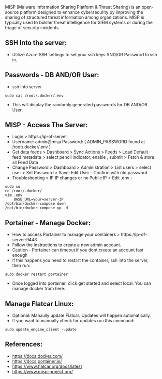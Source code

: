 MISP (Malware Information Sharing Platform & Threat Sharing) is an open-source platform designed to enhance cybersecurity by improving the sharing of structured threat information among organizations. MISP is typically used to bolster threat intelligence for SIEM systems or during the triage of security incidents.

SSH Into the server:
--------------------
* Utilize Azure SSH settings to set your ssh keys AND/OR Password to ssh in. 

Passwords - DB AND/OR User:
-------------------------
* ssh into server
```
sudo cat /root/.docker/.env
```
* This will display the randomly generated passwords for DB AND/OR User. 

MISP - Access The Server:
-------------------------
* Login > https://ip-of-server
* Username: admin@misp Password: ( ADMIN_PASSWORD found at /root/.docker/.env )
* Get data feeds > Dashboard > Sync Actions > Feeds > Load Default feed metadata > select pencil indicator, enable , submit > Fetch & store all Feed Data
* Change Password > Dashboard > Administration > List users > select user > Set Password > Save: Edit User - Confirm with old password
* Troubleshooting > IF IP changes or no Public IP > Edit .env :
```
sudo su
cd /root/.docker/
vim .env 
    BASE_URL=your=server-IP 
/opt/bin/docker-compose down 
/opt/bin/docker-compose up -d

```

Portainer - Manage Docker:
---------------------------
* How to access Portainer to manage your containers > https://ip-of-server:9443
* Follow the instructions to create a new admin account. 
* Caution - Portainer can timeout if you dont create an account fast enough
* If this happens you need to restart the container, ssh into the server, then run: 
```
sudo docker restart portainer
```
* Once logged into portainer, click get started and select local. You can manage docker from here. 

Manage Flatcar Linux: 
--------------------
* Optional: Manaully update Flatcar. Updates will happen automatically. 
* If you want to manually check for updates run this command: 
```
sudo update_engine_client -update
```

References:
-----------
* https://docs.docker.com/
* https://docs.portainer.io/
* https://www.flatcar.org/docs/latest
* https://www.misp-project.org/